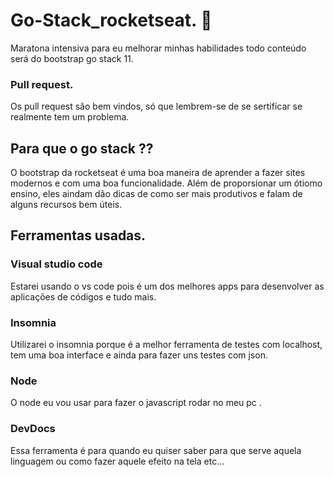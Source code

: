 # Go-Stack_rocketseat. 🚀

Maratona intensiva para eu melhorar minhas habilidades 
todo  conteúdo será do bootstrap go stack 11.

### Pull request.

Os pull request são bem vindos, só que lembrem-se de se sertificar se 
realmente tem um problema.

## Para que o go stack ??

O bootstrap da rocketseat é uma boa maneira de aprender a fazer sites modernos 
e com uma boa funcionalidade. Além de proporsionar um ótiomo ensino, eles aindam dão 
dicas de como ser mais produtivos e falam de alguns recursos bem úteis.


## Ferramentas usadas.

### Visual studio code

Estarei usando o vs code pois é um dos melhores apps para desenvolver as 
aplicações de códigos e tudo mais.

### Insomnia   

Utilizarei o insomnia porque é a melhor ferramenta de testes com localhost,
tem uma boa interface e ainda para fazer uns testes com json.

### Node 
 
O node eu vou usar para fazer o javascript rodar no meu pc .

### DevDocs

Essa ferramenta é para quando eu quiser saber para que serve aquela linguagem
ou como fazer aquele efeito na tela etc...



